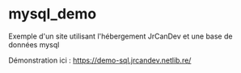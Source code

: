 # mysql_demo
Exemple d'un site utilisant l'hébergement JrCanDev et une base de données mysql

Démonstration ici : https://demo-sql.jrcandev.netlib.re/
